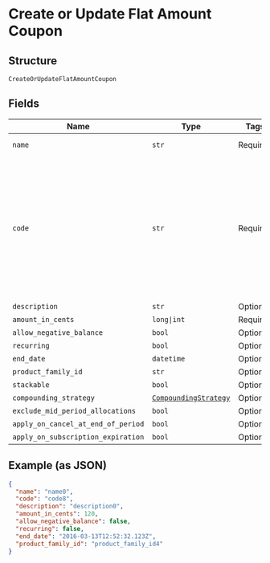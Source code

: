 
# Create or Update Flat Amount Coupon

## Structure

`CreateOrUpdateFlatAmountCoupon`

## Fields

| Name | Type | Tags | Description |
|  --- | --- | --- | --- |
| `name` | `str` | Required | the name of the coupon |
| `code` | `str` | Required | may contain uppercase alphanumeric characters and these special characters (which allow for email addresses to be used): “%”, “@”, “+”, “-”, “_”, and “.” |
| `description` | `str` | Optional | - |
| `amount_in_cents` | `long\|int` | Required | - |
| `allow_negative_balance` | `bool` | Optional | - |
| `recurring` | `bool` | Optional | - |
| `end_date` | `datetime` | Optional | - |
| `product_family_id` | `str` | Optional | - |
| `stackable` | `bool` | Optional | - |
| `compounding_strategy` | [`CompoundingStrategy`](../../doc/models/compounding-strategy.md) | Optional | - |
| `exclude_mid_period_allocations` | `bool` | Optional | - |
| `apply_on_cancel_at_end_of_period` | `bool` | Optional | - |
| `apply_on_subscription_expiration` | `bool` | Optional | - |

## Example (as JSON)

```json
{
  "name": "name0",
  "code": "code8",
  "description": "description0",
  "amount_in_cents": 120,
  "allow_negative_balance": false,
  "recurring": false,
  "end_date": "2016-03-13T12:52:32.123Z",
  "product_family_id": "product_family_id4"
}
```

